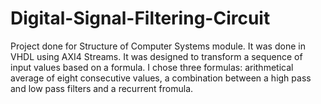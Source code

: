 # Digital-Signal-Filtering-Circuit
Project done for Structure of Computer Systems module. It was done in VHDL using AXI4 Streams. It was designed to transform a sequence of input values based on a formula. I chose three formulas: arithmetical average of eight consecutive values, a combination between a high pass and low pass filters and a recurrent fromula.
